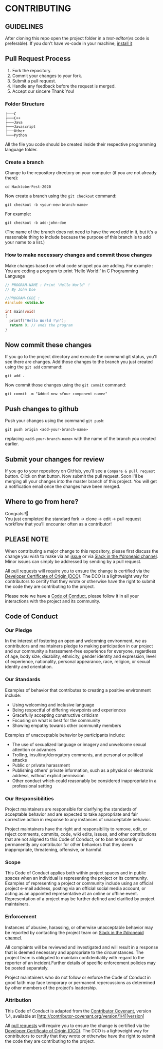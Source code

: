 # CONTRIBUTING

## GUIDELINES

After cloning this repo open the project folder in a _text-editor_(vs code is preferable). If you don't have vs-code in your machine, [install it](https://code.visualstudio.com/download)

## Pull Request Process

1. Fork the repository. 
2. Commit your changes to your fork. 
3. Submit a pull request.
4. Handle any feedback before the request is merged.
5. Accept our sincere Thank You!

### Folder Structure

```
├───C
├───C++
├───Java
├───Javascript
├───Other
└───Python

```
All the file you code should be created inside their respective programming language folder.

### Create a branch

Change to the repository directory on your computer (if you are not already there):

```
cd HacktoberFest-2020
```

Now create a branch using the `git checkout` command:

```
git checkout -b <your-new-branch-name>
```

For example:

```
git checkout -b add-john-doe
```

(The name of the branch does not need to have the word _add_ in it, but it's a reasonable thing to include because the purpose of this branch is to add your name to a list.)

### How to make necessary changes and commit those changes

Make changes based on what code snippet you are adding.
For example : You are coding a program to print 'Hello World!' in C Programming Language

```c
// PROGRAM-NAME : Print 'Hello World' !
// By John Doe

//PROGRAM-CODE :
#include <stdio.h>

int main(void)
{
  printf("Hello World !\n");
  return 0; // ends the program
}
```

## Now commit these changes

If you go to the project directory and execute the command git status, you'll see there are changes.
Add those changes to the branch you just created using the `git add` command:

```
git add .
```

Now commit those changes using the `git commit` command:

```
git commit -m "Added new <Your component name>"
```

## Push changes to github

Push your changes using the command `git push`:

```
git push origin <add-your-branch-name>
```

replacing `<add-your-branch-name>` with the name of the branch you created earlier.

## Submit your changes for review

If you go to your repository on GitHub, you'll see a `Compare & pull request` button. Click on that button.
Now submit the pull request.
Soon I'll be merging all your changes into the master branch of this project. You will get a notification email once the changes have been merged.

## Where to go from here?

Congrats!!🥳  
You just completed the standard fork -> clone -> edit -> pull request workflow that you'll encounter often as a contributor!

## PLEASE NOTE 

When contributing a major change to this repository, please first discuss the change you wish to make via an [issue](contributing/ISSUES.md) or via
[Slack in the #droneaid channel](https://code-and-response.slack.com/join/shared_invite/enQtNzUzOTAzNDE3MTM4LWM4M2VlOTA3OWNjMjY0ZTI4MjQ2OTBjYjYwNmQ1NTdhYjZhODE5NjFkN2QyNmRkNDI5OTFlZmVjYTFhMmMwYmU). Minor issues can simply be addressed by sending by a pull request.

All [pull requests](contributing/PULL-REQUESTS.md) will require you to ensure the change is certified via the [Developer Certificate of Origin (DCO)](https://github.com/apps/dco/). The DCO is a lightweight way for contributors to certify that they wrote or otherwise have the right to submit the code they are contributing to the project.

Please note we have a [Code of Conduct](#code-of-conduct), please follow it in all your interactions with the project and its community.

## Code of Conduct

### Our Pledge

In the interest of fostering an open and welcoming environment, we as
contributors and maintainers pledge to making participation in our project and
our community a harassment-free experience for everyone, regardless of age, body size, disability, ethnicity, gender identity and expression, level of experience, nationality, personal appearance, race, religion, or sexual identity and orientation.

### Our Standards

Examples of behavior that contributes to creating a positive environment
include:

* Using welcoming and inclusive language
* Being respectful of differing viewpoints and experiences
* Gracefully accepting constructive criticism
* Focusing on what is best for the community
* Showing empathy towards other community members

Examples of unacceptable behavior by participants include:

* The use of sexualized language or imagery and unwelcome sexual attention or
advances
* Trolling, insulting/derogatory comments, and personal or political attacks
* Public or private harassment
* Publishing others' private information, such as a physical or electronic
  address, without explicit permission
* Other conduct which could reasonably be considered inappropriate in a
  professional setting

### Our Responsibilities

Project maintainers are responsible for clarifying the standards of acceptable
behavior and are expected to take appropriate and fair corrective action in
response to any instances of unacceptable behavior.

Project maintainers have the right and responsibility to remove, edit, or
reject comments, commits, code, wiki edits, issues, and other contributions
that are not aligned to this Code of Conduct, or to ban temporarily or
permanently any contributor for other behaviors that they deem inappropriate,
threatening, offensive, or harmful.

### Scope

This Code of Conduct applies both within project spaces and in public spaces
when an individual is representing the project or its community. Examples of
representing a project or community include using an official project e-mail
address, posting via an official social media account, or acting as an appointed
representative at an online or offline event. Representation of a project may be
further defined and clarified by project maintainers.

### Enforcement

Instances of abusive, harassing, or otherwise unacceptable behavior may be
reported by contacting the project team on [Slack in the #droneaid channel](https://code-and-response.slack.com/join/shared_invite/enQtNzUzOTAzNDE3MTM4LWM4M2VlOTA3OWNjMjY0ZTI4MjQ2OTBjYjYwNmQ1NTdhYjZhODE5NjFkN2QyNmRkNDI5OTFlZmVjYTFhMmMwYmU). 

All complaints will be reviewed and investigated and will result in a response that is deemed necessary and appropriate to the circumstances. The project team is obligated to maintain confidentiality with regard to the reporter of an incident.Further details of specific enforcement policies may be posted separately.

Project maintainers who do not follow or enforce the Code of Conduct in good
faith may face temporary or permanent repercussions as determined by other
members of the project's leadership.

### Attribution

This Code of Conduct is adapted from the [Contributor Covenant][homepage], version 1.4, available at [http://contributor-covenant.org/version/1/4][version]

[homepage]: http://contributor-covenant.org
[version]: http://contributor-covenant.org/version/1/4/
All [pull requests](contributing/PULL-REQUESTS.md) will require you to ensure the change is certified via the [Developer Certificate of Origin (DCO)](https://github.com/apps/dco/). The DCO is a lightweight way for contributors to certify that they wrote or otherwise have the right to submit the code they are contributing to the project.
